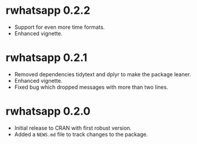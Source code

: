 # rwhatsapp 0.2.2

* Support for even more time formats.
* Enhanced vignette.

# rwhatsapp 0.2.1

* Removed dependencies tidytext and dplyr to make the package leaner.
* Enhanced vignette.
* Fixed bug which dropped messages with more than two lines.

# rwhatsapp 0.2.0

* Initial release to CRAN with first robust version.
* Added a `NEWS.md` file to track changes to the package.
